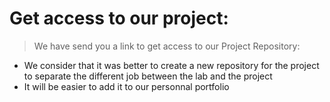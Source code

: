 # Get access to our project:

> We have send you a link to get access to our Project Repository: 

- We consider that it was better to create a new repository for the project to separate the different job between the lab and the project
- It will be easier to add it to our personnal portfolio